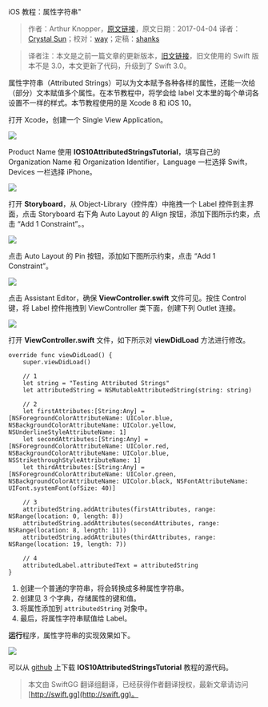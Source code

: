 iOS 教程：属性字符串"

> 作者：Arthur Knopper，[原文链接](https://www.ioscreator.com/tutorials/attributed-strings-ios-tutorial-ios10)，原文日期：2017-04-04
> 译者：[Crystal Sun](http://www.jianshu.com/users/7a2d2cc38444/latest_articles)；校对：[way](undefined)；定稿：[shanks](http://codebuild.me/)
  










> 译者注：本文是之前一篇文章的更新版本，[旧文链接](https://www.ioscreator.com/tutorials/attributed-strings-tutorial-ios8-swift)，旧文使用的 Swift 版本不是 3.0，本文更新了代码，升级到了 Swift 3.0。

属性字符串（Attributed Strings）可以为文本赋予各种各样的属性，还能一次给（部分）文本赋值多个属性。在本节教程中，将学会给 label 文本里的每个单词各设置不一样的样式。本节教程使用的是 Xcode 8 和 iOS 10。


打开 Xcode，创建一个 Single View Application。

![](http://swift.gg/img/articles/attributed-strings-ios-tutorial-ios10/single-view-xcode-templateformat=1500w1500254455.03)

Product Name 使用 **IOS10AttributedStringsTutorial**，填写自己的 Organization Name 和 Organization Identifier，Language 一栏选择 Swift，Devices 一栏选择 iPhone。

![](http://swift.gg/img/articles/attributed-strings-ios-tutorial-ios10/attributed-strings-projectformat=1500w1500254455.98)

打开 **Storyboard**，从 Object-Library（控件库）中拖拽一个 Label 控件到主界面，点击 Storyboard 右下角 Auto Layout 的 Align 按钮，添加下图所示约束，点击 “Add 1 Constraint”。。

![](http://swift.gg/img/articles/attributed-strings-ios-tutorial-ios10/auto-layout-horizontally-in-containerformat=750w1500254456.86)

点击 Auto Layout 的 Pin 按钮，添加如下图所示约束，点击 “Add 1 Constraint”。

![](http://swift.gg/img/articles/attributed-strings-ios-tutorial-ios10/auto-layout-pin--to-topformat=750w1500254457.69)

点击 Assistant Editor，确保 **ViewController.swift** 文件可见。按住 Control 键，将 Label 控件拖拽到 ViewController 类下面，创建下列 Outlet 连接。

![](http://swift.gg/img/articles/attributed-strings-ios-tutorial-ios10/attributes-label-outletformat=750w1500254459.19)

打开 **ViewController.swift** 文件，如下所示对 **viewDidLoad** 方法进行修改。

    
    override func viewDidLoad() {
        super.viewDidLoad()
            
        // 1
        let string = "Testing Attributed Strings"
        let attributedString = NSMutableAttributedString(string: string)
            
        // 2
        let firstAttributes:[String:Any] = [NSForegroundColorAttributeName: UIColor.blue, NSBackgroundColorAttributeName: UIColor.yellow, NSUnderlineStyleAttributeName: 1]
        let secondAttributes:[String:Any] = [NSForegroundColorAttributeName: UIColor.red, NSBackgroundColorAttributeName: UIColor.blue, NSStrikethroughStyleAttributeName: 1]
        let thirdAttributes:[String:Any] = [NSForegroundColorAttributeName: UIColor.green, NSBackgroundColorAttributeName: UIColor.black, NSFontAttributeName: UIFont.systemFont(ofSize: 40)]
            
        // 3
        attributedString.addAttributes(firstAttributes, range: NSRange(location: 0, length: 8))
        attributedString.addAttributes(secondAttributes, range: NSRange(location: 8, length: 11))
        attributedString.addAttributes(thirdAttributes, range: NSRange(location: 19, length: 7))
            
        // 4
        attributedLabel.attributedText = attributedString
    }

1. 创建一个普通的字符串，将会转换成多种属性字符串。
2. 创建见 3 个字典，存储属性的键和值。
3. 将属性添加到 `attributedString` 对象中。
4. 最后，将属性字符串赋值给 Label。

**运行**程序，属性字符串的实现效果如下。

![](http://swift.gg/img/articles/attributed-strings-ios-tutorial-ios10/attributed-strings-simulatorformat=750w1500254459.94)

可以从 [github](https://github.com/ioscreator/ioscreator) 上下载 **IOS10AttributedStringsTutorial** 教程的源代码。
> 本文由 SwiftGG 翻译组翻译，已经获得作者翻译授权，最新文章请访问 [http://swift.gg](http://swift.gg)。